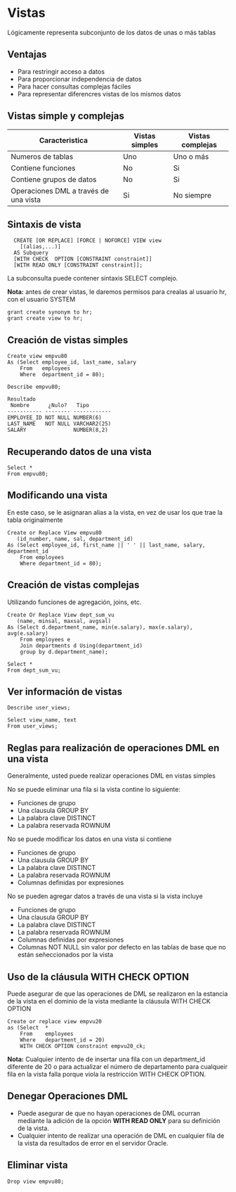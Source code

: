 # Vistas 

Lógicamente representa subconjunto de los datos de unas o más tablas
 
## Ventajas
 
 - Para restringir acceso a datos
 - Para proporcionar independencia de datos
 - Para hacer consultas complejas fáciles
 - Para representar diferencres vistas de los mismos datos
 
## Vistas simple y complejas
 
 |           Caracteristica              |   Vistas simples  |   Vistas complejas    |  
 |               ---                     |       ---         |       ---             |
 | Numeros de tablas                     |       Uno         |   Uno o más           |
 | Contiene funciones                    |       No          |   Si                  |
 | Contiene grupos de datos              |       No          |   Si                  |
 | Operaciones DML a través de una vista |       Si          |   No siempre          |  
 
## Sintaxis de vista

```
  CREATE [OR REPLACE] [FORCE | NOFORCE] VIEW view
    [(alias,...)]
  AS Subquery
  [WITH CHECK  OPTION [CONSTRAINT constraint]]
  [WITH READ ONLY [CONSTRAINT constraint]];
```
La subconsulta puede contener sintaxis SELECT complejo.
 
**Nota:** antes de crear vistas, le daremos permisos para crealas al usuario hr, con el usuario SYSTEM
 
 ```
 grant create synonym to hr;
 grant create view to hr;
 ```
 
## Creación de vistas simples
 
 ```
 Create view empvu80
 As (Select employee_id, last_name, salary
     From   employees
     Where  department_id = 80);
     
Describe empvu80;

 Resultado
  Nombre      ¿Nulo?   Tipo         
 ----------- -------- ------------ 
 EMPLOYEE_ID NOT NULL NUMBER(6)    
 LAST_NAME   NOT NULL VARCHAR2(25) 
 SALARY               NUMBER(8,2)
 ```
 
## Recuperando datos de una vista
 
 ```
 Select *
 From empvu80;
 ```
 
## Modificando una vista
 
 En este caso, se le asignaran alias a la vista, en vez de usar los que trae la tabla originalmente
 
 ```
 Create or Replace View empvu80
    (id_number, name, sal, department_id)
 As (Select employee_id, first_name || ' ' || last_name, salary, department_id
     From employees
     Where department_id = 80);
 ```
 
## Creación de vistas complejas

 
 Utilizando funciones de agregación, joins, etc.

 ```
 Create Or Replace View dept_sum_vu
    (name, minsal, maxsal, avgsal)
 As (Select d.department_name, min(e.salary), max(e.salary), avg(e.salary)
     From employees e 
     Join departments d Using(department_id)
     group by d.department_name);
     
Select *
From dept_sum_vu;

```

## Ver información de vistas


```
Describe user_views;
     
Select view_name, text
From user_views;
```

## Reglas para realización de operaciones DML en una vista

Generalmente, usted puede realizar operaciones DML en vistas simples

No se puede eliminar una fila si la vista contine lo siguiente:
   - Funciones de grupo
   - Una clausula GROUP BY
   - La palabra clave DISTINCT
   - La palabra reservada ROWNUM

No se puede modificar los datos en una vista si contiene
   - Funciones de grupo
   - Una clausula GROUP BY
   - La palabra clave DISTINCT
   - La palabra reservada ROWNUM
   - Columnas definidas por expresiones

No se pueden agregar datos a través de una vista si la vista incluye
   - Funciones de grupo
   - Una clausula GROUP BY
   - La palabra clave DISTINCT
   - La palabra reservada ROWNUM
   - Columnas definidas por expresiones
   - Columnas NOT NULL sin valor por defecto en las tablas de base que no están señeccionados por la vista

## Uso de la cláusula WITH CHECK OPTION

Puede asegurar de que las operaciones de DML se realizaron en la estancia de la vista en el dominio de la vista mediante la cláusula WITH CHECK OPTION

```
Create or replace view empvu20
as (Select  *
    From    employees
    Where   department_id = 20)
    WITH CHECK OPTION constraint empvu20_ck;
```   
 **Nota:** Cualquier intento de de insertar una fila con un department_id diferente de 20 o para actualizar el número de departamento para cualqueir fila en la vista falla porque viola la restricción WITH CHECK OPTION.

## Denegar Operaciones DML

- Puede asegurar de que no hayan operaciones de DML ocurran mediante la adición de la opción **WITH READ ONLY** para su definición de la vista.
- Cualquier intento de realizar una operación de DML en cualquier fila de la vista da resultados de error en el servidor Oracle.

## Eliminar vista
```
Drop view empvu80;
```